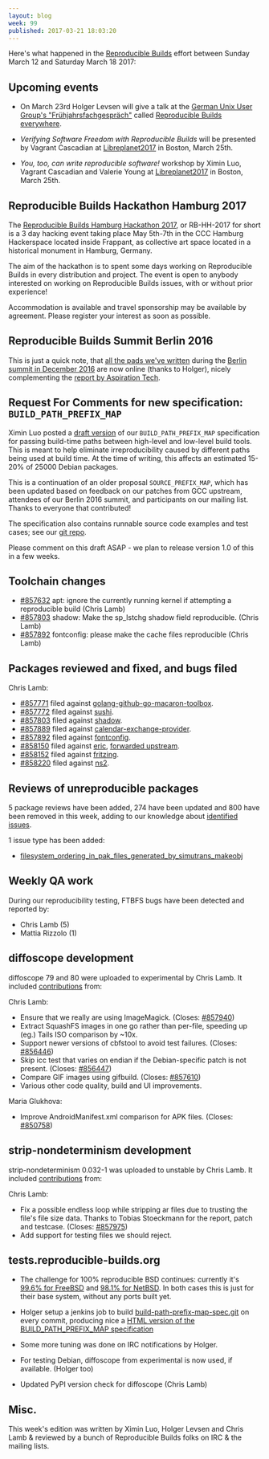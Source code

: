 ```yaml
---
layout: blog
week: 99
published: 2017-03-21 18:03:20
---
```


Here's what happened in the [Reproducible
Builds](https://reproducible-builds.org) effort between Sunday March 12 and
Saturday March 18 2017:

Upcoming events
---------------

* On March 23rd Holger Levsen will give a talk at the [German Unix User Group's "Frühjahrsfachgespräch"](http://www.guug.de/veranstaltungen/ffg2017/) called [Reproducible Builds everywhere](http://www.guug.de/adm/ffg-pk/abstracts.html#4_5_2).

* *Verifying Software Freedom with Reproducible Builds* will be presented
by Vagrant Cascadian at
[Libreplanet2017](https://www.libreplanet.org/2017/) in Boston, March
25th.

* *You, too, can write reproducible software!* workshop by Ximin Luo,
Vagrant Cascadian and Valerie Young at
[Libreplanet2017](https://www.libreplanet.org/2017/) in Boston, March
25th.


Reproducible Builds Hackathon Hamburg 2017
------------------------------------------

The [Reproducible Builds Hamburg Hackathon
2017](https://wiki.debian.org/ReproducibleBuilds/HamburgHackathon2017), or
RB-HH-2017 for short is a 3 day hacking event taking place May 5th-7th in the CCC Hamburg
Hackerspace located inside Frappant, as collective art space located in a
historical monument in Hamburg, Germany.

The aim of the hackathon is to spent some days working on Reproducible Builds
in every distribution and project. The event is open to anybody interested on
working on Reproducible Builds issues, with or without prior experience!

Accommodation is available and travel sponsorship may be available by agreement.
Please register your interest as soon as possible.


Reproducible Builds Summit Berlin 2016
--------------------------------------

This is just a quick note, that [all the pads we've
written](https://reproducible-builds.org/events/berlin2016/agenda/) during the
[Berlin summit in December
2016](https://reproducible-builds.org/events/berlin2016/) are now online
(thanks to Holger), nicely complementing the [report by Aspiration
Tech](https://reproducible-builds.org/files/ReproducibleBuildsSummitIIReport.pdf).


Request For Comments for new specification: `BUILD_PATH_PREFIX_MAP`
-------------------------------------------------------------------

Ximin Luo posted a [draft
version](https://reproducible-builds.org/specs/build-path-prefix-map/) of our
`BUILD_PATH_PREFIX_MAP` specification for passing build-time paths between
high-level and low-level build tools. This is meant to help eliminate
irreproducibility caused by different paths being used at build time. At the
time of writing, this affects an estimated 15-20% of 25000 Debian packages.

This is a continuation of an older proposal `SOURCE_PREFIX_MAP`, which has been
updated based on feedback on our patches from GCC upstream, attendees of our
Berlin 2016 summit, and participants on our mailing list. Thanks to everyone
that contributed!

The specification also contains runnable source code examples and test cases;
see our [git
repo](https://salsa.debian.org/reproducible-builds/build-path-prefix-map-spec.git/).

Please comment on this draft ASAP - we plan to release version 1.0 of this in a
few weeks.


Toolchain changes
-----------------

* [#857632](https://bugs.debian.org/857632) apt: ignore the currently running kernel if attempting a reproducible build (Chris Lamb)
* [#857803](https://bugs.debian.org/857803) shadow: Make the sp\_lstchg shadow field reproducible. (Chris Lamb)
* [#857892](https://bugs.debian.org/857892) fontconfig: please make the cache files reproducible (Chris Lamb)


Packages reviewed and fixed, and bugs filed
-------------------------------------------

Chris Lamb:

* [#857771](https://bugs.debian.org/857771) filed against [golang-github-go-macaron-toolbox](https://tracker.debian.org/pkg/golang-github-go-macaron-toolbox).
* [#857772](https://bugs.debian.org/857772) filed against [sushi](https://tracker.debian.org/pkg/sushi).
* [#857803](https://bugs.debian.org/857803) filed against [shadow](https://tracker.debian.org/pkg/shadow).
* [#857889](https://bugs.debian.org/857889) filed against [calendar-exchange-provider](https://tracker.debian.org/pkg/calendar-exchange-provider).
* [#857892](https://bugs.debian.org/857892) filed against [fontconfig](https://tracker.debian.org/pkg/fontconfig).
* [#858150](https://bugs.debian.org/858150) filed against [eric](https://tracker.debian.org/pkg/eric), [forwarded
  upstream](https://die-offenbachs.homelinux.org/issues/issue230).
* [#858152](https://bugs.debian.org/858152) filed against [fritzing](https://tracker.debian.org/pkg/fritzing).
* [#858220](https://bugs.debian.org/858220) filed against [ns2](https://tracker.debian.org/pkg/ns2).


Reviews of unreproducible packages
----------------------------------

5 package reviews have been added, 274 have been updated and 800 have been
removed in this week, adding to our knowledge about [identified
issues](https://tests.reproducible-builds.org/debian/index_issues.html).

1 issue type has been added:

- [filesystem_ordering_in_pak_files_generated_by_simutrans_makeobj](https://tests.reproducible-builds.org/issues/unstable/filesystem_ordering_in_pak_files_generated_by_simutrans_makeobj_issue.html)


Weekly QA work
--------------

During our reproducibility testing, FTBFS bugs have been detected and reported
by:

 - Chris Lamb (5)
 - Mattia Rizzolo (1)


diffoscope development
----------------------

diffoscope 79 and 80 were uploaded to experimental by Chris Lamb. It included
[contributions](https://salsa.debian.org/reproducible-builds/diffoscope/commits/80)
from:

Chris Lamb:

  - Ensure that we really are using ImageMagick. (Closes: [#857940](https://bugs.debian.org/857940))
  - Extract SquashFS images in one go rather than per-file, speeding up (eg.)
    Tails ISO comparison by ~10x.
  - Support newer versions of cbfstool to avoid test failures.
    (Closes: [#856446](https://bugs.debian.org/856446))
  - Skip icc test that varies on endian if the Debian-specific patch is not
    present. (Closes: [#856447](https://bugs.debian.org/856447))
  - Compare GIF images using gifbuild. (Closes: [#857610](https://bugs.debian.org/857610))
  - Various other code quality, build and UI improvements.

Maria Glukhova:

  - Improve AndroidManifest.xml comparison for APK files. (Closes: [#850758](https://bugs.debian.org/850758))


strip-nondeterminism development
--------------------------------

strip-nondeterminism 0.032-1 was uploaded to unstable by Chris Lamb. It
included
[contributions](https://salsa.debian.org/reproducible-builds/strip-nondeterminism/commits/debian/0.032-1)
from:

Chris Lamb:

  - Fix a possible endless loop while stripping ar files due to trusting the
    file's file size data. Thanks to Tobias Stoeckmann for the report, patch
    and testcase. (Closes: [#857975](https://bugs.debian.org/857975))
  - Add support for testing files we should reject.


tests.reproducible-builds.org
-----------------------------

* The challenge for 100% reproducible BSD continues: currently it's [99.6%
  for FreeBSD](https://tests.reproducible-builds.org/freebsd/) and [98.1% for
  NetBSD](https://tests.reproducible-builds.org/netbsd/). In both cases this
  is just for their base system, without any ports built yet.

* Holger setup a jenkins job to build
  [build-path-prefix-map-spec.git](https://salsa.debian.org/reproducible-builds/build-path-prefix-map-spec.git)
  on every commit, producing nice a [HTML version of the BUILD_PATH_PREFIX_MAP
  specification](https://reproducible-builds.org/specs/build-path-prefix-map/)

* Some more tuning was done on IRC notifications by Holger.

* For testing Debian, diffoscope from experimental is now used, if available.
  (Holger too)

* Updated PyPI version check for diffoscope (Chris Lamb)


Misc.
-----

This week's edition was written by Ximin Luo, Holger Levsen and Chris Lamb &
reviewed by a bunch of Reproducible Builds folks on IRC & the mailing lists.
